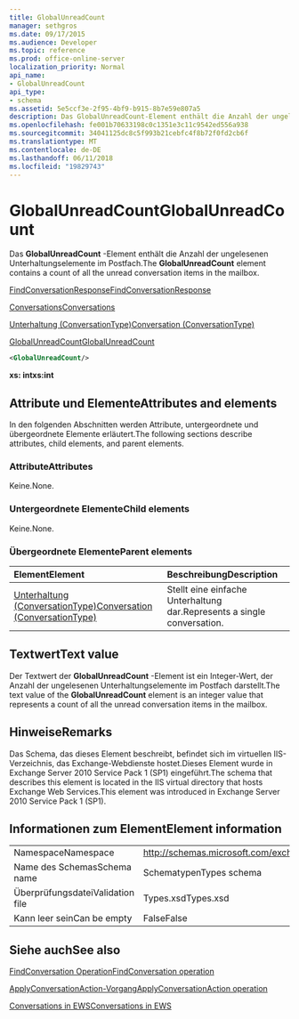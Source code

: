 ```yaml
---
title: GlobalUnreadCount
manager: sethgros
ms.date: 09/17/2015
ms.audience: Developer
ms.topic: reference
ms.prod: office-online-server
localization_priority: Normal
api_name:
- GlobalUnreadCount
api_type:
- schema
ms.assetid: 5e5ccf3e-2f95-4bf9-b915-8b7e59e807a5
description: Das GlobalUnreadCount-Element enthält die Anzahl der ungelesenen Unterhaltungselemente im Postfach.
ms.openlocfilehash: fe001b70633198c0c1351e3c11c9542ed556a938
ms.sourcegitcommit: 34041125dc8c5f993b21cebfc4f8b72f0fd2cb6f
ms.translationtype: MT
ms.contentlocale: de-DE
ms.lasthandoff: 06/11/2018
ms.locfileid: "19829743"
---
```

# <a name="globalunreadcount"></a><span data-ttu-id="cfc84-103">GlobalUnreadCount</span><span class="sxs-lookup"><span data-stu-id="cfc84-103">GlobalUnreadCount</span></span>

<span data-ttu-id="cfc84-104">Das **GlobalUnreadCount** -Element enthält die Anzahl der ungelesenen Unterhaltungselemente im Postfach.</span><span class="sxs-lookup"><span data-stu-id="cfc84-104">The **GlobalUnreadCount** element contains a count of all the unread conversation items in the mailbox.</span></span> 
  
[<span data-ttu-id="cfc84-105">FindConversationResponse</span><span class="sxs-lookup"><span data-stu-id="cfc84-105">FindConversationResponse</span></span>](findconversationresponse.md)
  
[<span data-ttu-id="cfc84-106">Conversations</span><span class="sxs-lookup"><span data-stu-id="cfc84-106">Conversations</span></span>](conversations-ex15websvcsotherref.md)
  
[<span data-ttu-id="cfc84-107">Unterhaltung (ConversationType)</span><span class="sxs-lookup"><span data-stu-id="cfc84-107">Conversation (ConversationType)</span></span>](conversation-conversationtype.md)
  
[<span data-ttu-id="cfc84-108">GlobalUnreadCount</span><span class="sxs-lookup"><span data-stu-id="cfc84-108">GlobalUnreadCount</span></span>](globalunreadcount.md)
  
```XML
<GlobalUnreadCount/>
```

 <span data-ttu-id="cfc84-109">**xs: int**</span><span class="sxs-lookup"><span data-stu-id="cfc84-109">**xs:int**</span></span>
## <a name="attributes-and-elements"></a><span data-ttu-id="cfc84-110">Attribute und Elemente</span><span class="sxs-lookup"><span data-stu-id="cfc84-110">Attributes and elements</span></span>

<span data-ttu-id="cfc84-111">In den folgenden Abschnitten werden Attribute, untergeordnete und übergeordnete Elemente erläutert.</span><span class="sxs-lookup"><span data-stu-id="cfc84-111">The following sections describe attributes, child elements, and parent elements.</span></span>
  
### <a name="attributes"></a><span data-ttu-id="cfc84-112">Attribute</span><span class="sxs-lookup"><span data-stu-id="cfc84-112">Attributes</span></span>

<span data-ttu-id="cfc84-113">Keine.</span><span class="sxs-lookup"><span data-stu-id="cfc84-113">None.</span></span>
  
### <a name="child-elements"></a><span data-ttu-id="cfc84-114">Untergeordnete Elemente</span><span class="sxs-lookup"><span data-stu-id="cfc84-114">Child elements</span></span>

<span data-ttu-id="cfc84-115">Keine.</span><span class="sxs-lookup"><span data-stu-id="cfc84-115">None.</span></span>
  
### <a name="parent-elements"></a><span data-ttu-id="cfc84-116">Übergeordnete Elemente</span><span class="sxs-lookup"><span data-stu-id="cfc84-116">Parent elements</span></span>

|<span data-ttu-id="cfc84-117">**Element**</span><span class="sxs-lookup"><span data-stu-id="cfc84-117">**Element**</span></span>|<span data-ttu-id="cfc84-118">**Beschreibung**</span><span class="sxs-lookup"><span data-stu-id="cfc84-118">**Description**</span></span>|
|:-----|:-----|
|[<span data-ttu-id="cfc84-119">Unterhaltung (ConversationType)</span><span class="sxs-lookup"><span data-stu-id="cfc84-119">Conversation (ConversationType)</span></span>](conversation-conversationtype.md) <br/> |<span data-ttu-id="cfc84-120">Stellt eine einfache Unterhaltung dar.</span><span class="sxs-lookup"><span data-stu-id="cfc84-120">Represents a single conversation.</span></span>  <br/> |
   
## <a name="text-value"></a><span data-ttu-id="cfc84-121">Textwert</span><span class="sxs-lookup"><span data-stu-id="cfc84-121">Text value</span></span>

<span data-ttu-id="cfc84-122">Der Textwert der **GlobalUnreadCount** -Element ist ein Integer-Wert, der Anzahl der ungelesenen Unterhaltungselemente im Postfach darstellt.</span><span class="sxs-lookup"><span data-stu-id="cfc84-122">The text value of the **GlobalUnreadCount** element is an integer value that represents a count of all the unread conversation items in the mailbox.</span></span> 
  
## <a name="remarks"></a><span data-ttu-id="cfc84-123">Hinweise</span><span class="sxs-lookup"><span data-stu-id="cfc84-123">Remarks</span></span>

<span data-ttu-id="cfc84-124">Das Schema, das dieses Element beschreibt, befindet sich im virtuellen IIS-Verzeichnis, das Exchange-Webdienste hostet.Dieses Element wurde in Exchange Server 2010 Service Pack 1 (SP1) eingeführt.</span><span class="sxs-lookup"><span data-stu-id="cfc84-124">The schema that describes this element is located in the IIS virtual directory that hosts Exchange Web Services.This element was introduced in Exchange Server 2010 Service Pack 1 (SP1).</span></span>
  
## <a name="element-information"></a><span data-ttu-id="cfc84-125">Informationen zum Element</span><span class="sxs-lookup"><span data-stu-id="cfc84-125">Element information</span></span>

|||
|:-----|:-----|
|<span data-ttu-id="cfc84-126">Namespace</span><span class="sxs-lookup"><span data-stu-id="cfc84-126">Namespace</span></span>  <br/> |http://schemas.microsoft.com/exchange/services/2006/types  <br/> |
|<span data-ttu-id="cfc84-127">Name des Schemas</span><span class="sxs-lookup"><span data-stu-id="cfc84-127">Schema name</span></span>  <br/> |<span data-ttu-id="cfc84-128">Schematypen</span><span class="sxs-lookup"><span data-stu-id="cfc84-128">Types schema</span></span>  <br/> |
|<span data-ttu-id="cfc84-129">Überprüfungsdatei</span><span class="sxs-lookup"><span data-stu-id="cfc84-129">Validation file</span></span>  <br/> |<span data-ttu-id="cfc84-130">Types.xsd</span><span class="sxs-lookup"><span data-stu-id="cfc84-130">Types.xsd</span></span>  <br/> |
|<span data-ttu-id="cfc84-131">Kann leer sein</span><span class="sxs-lookup"><span data-stu-id="cfc84-131">Can be empty</span></span>  <br/> |<span data-ttu-id="cfc84-132">False</span><span class="sxs-lookup"><span data-stu-id="cfc84-132">False</span></span>  <br/> |
   
## <a name="see-also"></a><span data-ttu-id="cfc84-133">Siehe auch</span><span class="sxs-lookup"><span data-stu-id="cfc84-133">See also</span></span>



[<span data-ttu-id="cfc84-134">FindConversation Operation</span><span class="sxs-lookup"><span data-stu-id="cfc84-134">FindConversation operation</span></span>](findconversation-operation.md)
  
[<span data-ttu-id="cfc84-135">ApplyConversationAction-Vorgang</span><span class="sxs-lookup"><span data-stu-id="cfc84-135">ApplyConversationAction operation</span></span>](applyconversationaction-operation.md)


[<span data-ttu-id="cfc84-136">Conversations in EWS</span><span class="sxs-lookup"><span data-stu-id="cfc84-136">Conversations in EWS</span></span>](http://msdn.microsoft.com/library/91e64629-db6c-4c94-9dcb-d386232e8467%28Office.15%29.aspx)

